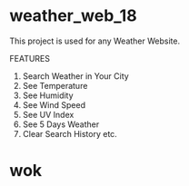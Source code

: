 # weather_web_18
This project is used for any Weather Website.

FEATURES

1. Search Weather in Your City
2. See Temperature
3. See Humidity
4. See Wind Speed
5. See UV Index
6. See 5 Days Weather
7. Clear Search History etc.

<h1 a="https://lifesaviorsorg.com" >wok</h1>
